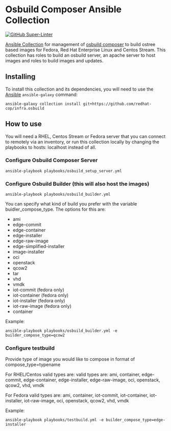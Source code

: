# Osbuild Composer Ansible Collection

[![GitHub Super-Linter](https://github.com/redhat-cop/infra.osbuild/workflows/Lint%20Code%20Base/badge.svg)](https://github.com/marketplace/actions/super-linter)

[Ansible Collection](https://docs.ansible.com/ansible/latest/user_guide/collections_using.html) for management of [osbuild composer](https://www.osbuild.org/documentation/#composer) 
to build ostree based images for Fedora, Red Hat Enterprise Linux and Centos Stream. This collection has roles to build an osbuild server, an apache server to host images and roles to build images and updates.

## Installing

To install this collection and its dependencies, you will need to use the [Ansible](https://github.com/ansible/ansible) `ansible-galaxy` command:

```shell
ansible-galaxy collection install git+https://github.com/redhat-cop/infra.osbuild
```

## How to use

You will need a RHEL, Centos Stream or Fedora server that you can connect to remotely via an inventory, or run this collection locally by changing the playbooks to hosts: localhost instead of all.

### Configure Osbuild Composer Server

```shell
ansible-playbook playbooks/osbuild_setup_server.yml
```

### Configure Osbuild Builder (this will also host the images)

```shell
ansible-playbook playbooks/osbuild_builder.yml
```
You can specify what kind of build you prefer with the variable buidler_compose_type. The options for this are:

- ami
- edge-commit
- edge-container
- edge-installer
- edge-raw-image
- edge-simplified-installer
- image-installer
- oci
- openstack
- qcow2
- tar
- vhd
- vmdk
- iot-commit (fedora only)
- iot-container (fedora only)
- iot-installer (fedora only)
- iot-raw-image (fedora only)
- container

Example:

```shell
ansible-playbook playbooks/osbuild_builder.yml -e builder_compose_type=qcow2
```

### Configure testbuild

Provide type of image you would like to compose in format of compose_type=typename

For RHEL/Centos valid types are: valid types are: ami, container, edge-commit, edge-container, edge-installer, edge-raw-image, oci, openstack, qcow2, vhd, vmdk

For Fedora valid types are: ami, container, iot-commit, iot-container, iot-installer, iot-raw-image, oci, openstack, qcow2, vhd, vmdk

Example:
```shell
ansible-playbook playbooks/testbuild.yml -e builder_compose_type=edge-installer
```
